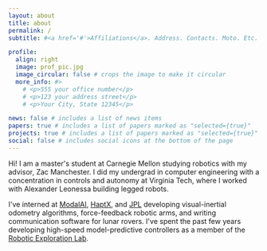 ```yaml
---
layout: about
title: about
permalink: /
subtitle: #<a href='#'>Affiliations</a>. Address. Contacts. Moto. Etc.

profile:
  align: right
  image: prof_pic.jpg
  image_circular: false # crops the image to make it circular
  more_info: #>
    # <p>555 your office number</p>
    # <p>123 your address street</p>
    # <p>Your City, State 12345</p>

news: false # includes a list of news items
papers: true # includes a list of papers marked as "selected={true}"
projects: true # includes a list of papers marked as "selected={true}"
social: false # includes social icons at the bottom of the page
---
```


Hi! I am a master's student at Carnegie Mellon studying robotics with my advisor, Zac Manchester. I did my undergrad in computer engineering with a concentration in controls and autonomy at Virginia Tech, where I worked with Alexander Leonessa building legged robots.

I've interned at [ModalAI](https://www.modalai.com/), [HaptX](https://haptx.com/), and [JPL](https://www.jpl.nasa.gov/) developing visual-inertial odometry algorithms, force-feedback robotic arms, and writing communication software for lunar rovers. I've spent the past few years developing high-speed model-predictive controllers as a member of the [Robotic Exploration Lab](https://rexlab.ri.cmu.edu/).